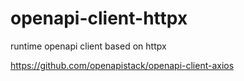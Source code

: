 # openapi-client-httpx
runtime openapi client based on httpx

https://github.com/openapistack/openapi-client-axios
